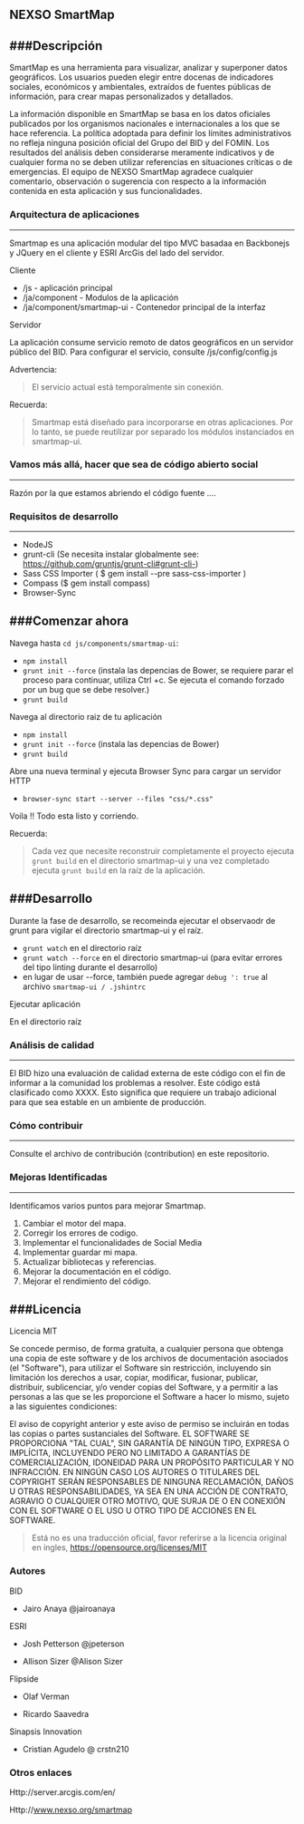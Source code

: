## NEXSO SmartMap

###Descripción
---
SmartMap es una herramienta para visualizar, analizar y superponer datos geográficos. Los usuarios pueden elegir entre docenas de indicadores sociales, económicos y ambientales, extraídos de fuentes públicas de información, para crear mapas personalizados y detallados.

La información disponible en SmartMap se basa en los datos oficiales publicados por los organismos nacionales e internacionales a los que se hace referencia. La política adoptada para definir los límites administrativos no refleja ninguna posición oficial del Grupo del BID y del FOMIN.
Los resultados del análisis deben considerarse meramente indicativos y de cualquier forma no se deben utilizar referencias en situaciones críticas o de emergencias. El equipo de NEXSO SmartMap agradece cualquier comentario, observación o sugerencia con respecto a la información contenida en esta aplicación y sus funcionalidades.

### Arquitectura de aplicaciones
---
Smartmap es una aplicación modular del tipo MVC basadaa en Backbonejs y JQuery en el cliente y ESRI ArcGis del lado del servidor.

Cliente

- /js - aplicación principal
- /ja/component - Modulos de la aplicación
- /ja/component/smartmap-ui - Contenedor principal de la interfaz


Servidor

La aplicación consume servicio remoto de datos geográficos en un servidor público del BID. Para configurar el servicio, consulte /js/config/config.js

Advertencia:

> El servicio actual está temporalmente sin conexión.

Recuerda:

> Smartmap está diseñado para incorporarse en otras aplicaciones. Por lo tanto, se puede reutilizar por separado los módulos instanciados en smartmap-ui.

### Vamos más allá, hacer que sea de código abierto social
---
Razón por la que estamos abriendo el código fuente ....

### Requisitos de desarrollo
---

- NodeJS
- grunt-cli (Se necesita instalar globalmente see: https://github.com/gruntjs/grunt-cli#grunt-cli-)
- Sass CSS Importer ( $ gem install --pre sass-css-importer )
- Compass ($ gem install compass)
- Browser-Sync

###Comenzar ahora 
---

Navega hasta `cd js/components/smartmap-ui`:

- `npm install`
- `grunt init --force` (instala las depencias de Bower, se requiere parar el proceso para continuar, utiliza Ctrl +c. Se ejecuta el comando forzado por un bug que se debe resolver.)
- `grunt build`

Navega al directorio raiz de tu aplicación

- `npm install`
- `grunt init --force` (instala las depencias de Bower)
- `grunt build`

Abre una nueva terminal y ejecuta Browser Sync para cargar un servidor HTTP

- `browser-sync start --server --files "css/*.css"`

Voila !! Todo esta listo y corriendo.

Recuerda:

> Cada vez que necesite reconstruir completamente el proyecto ejecuta `grunt build` en el directorio smartmap-ui y una vez completado ejecuta `grunt build` en la raíz de la aplicación.

###Desarrollo
---

Durante la fase de desarrollo, se recomeinda ejecutar el observaodr de grunt para vigilar el directorio smartmap-ui y el raíz.
- `grunt watch` en el directorio raíz
- `grunt watch --force` en el directorio smartmap-ui (para evitar errores del tipo linting durante el desarrollo)
- en lugar de usar --force, también puede agregar `debug ': true` al archivo `smartmap-ui / .jshintrc`

Ejecutar aplicación

En el directorio raíz

### Análisis de calidad
---

El BID hizo una evaluación de calidad externa de este código con el fin de informar a la comunidad los problemas a resolver. Este código está clasificado como XXXX. Esto significa que requiere un trabajo adicional para que sea estable en un ambiente de producción.

### Cómo contribuir
---

Consulte el archivo de contribución (contribution) en este repositorio.

### Mejoras Identificadas
---

Identificamos varios puntos para mejorar Smartmap.

1. Cambiar el motor del mapa.
2. Corregir los errores de codigo.
3. Implementar el funcionalidades de Social Media
4. Implementar guardar mi mapa.
5. Actualizar bibliotecas y referencias.
6. Mejorar la documentación en el código.
7. Mejorar el rendimiento del código.



###Licencia
---

Licencia MIT

Se concede permiso, de forma gratuita, a cualquier persona que obtenga una copia de este software y de los archivos de documentación asociados (el "Software"), para utilizar el Software sin restricción, incluyendo sin limitación los derechos a usar, copiar, modificar, fusionar, publicar, distribuir, sublicenciar, y/o vender copias del Software, y a permitir a las personas a las que se les proporcione el Software a hacer lo mismo, sujeto a las siguientes condiciones:

El aviso de copyright anterior y este aviso de permiso se incluirán en todas las copias o partes sustanciales del Software.
EL SOFTWARE SE PROPORCIONA "TAL CUAL", SIN GARANTÍA DE NINGÚN TIPO, EXPRESA O IMPLÍCITA, INCLUYENDO PERO NO LIMITADO A GARANTÍAS DE COMERCIALIZACIÓN, IDONEIDAD PARA UN PROPÓSITO PARTICULAR Y NO INFRACCIÓN. EN NINGÚN CASO LOS AUTORES O TITULARES DEL COPYRIGHT SERÁN RESPONSABLES DE NINGUNA RECLAMACIÓN, DAÑOS U OTRAS RESPONSABILIDADES, YA SEA EN UNA ACCIÓN DE CONTRATO, AGRAVIO O CUALQUIER OTRO MOTIVO, QUE SURJA DE O EN CONEXIÓN CON EL SOFTWARE O EL USO U OTRO TIPO DE ACCIONES EN EL SOFTWARE.

>Está no es una traducción oficial, favor referirse a la licencia original en ingles, https://opensource.org/licenses/MIT

### Autores
BID

- Jairo Anaya @jairoanaya

ESRI

- Josh Petterson @jpeterson

- Allison Sizer @Alison Sizer

Flipside

- Olaf Verman

- Ricardo Saavedra


Sinapsis Innovation

- Cristian Agudelo @ crstn210

### Otros enlaces

Http://server.arcgis.com/en/

Http://www.nexso.org/smartmap
